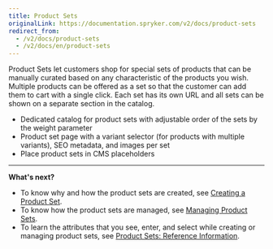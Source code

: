 ```yaml
---
title: Product Sets
originalLink: https://documentation.spryker.com/v2/docs/product-sets
redirect_from:
  - /v2/docs/product-sets
  - /v2/docs/en/product-sets
---
```


Product Sets let customers shop for special sets of products that can be manually curated based on any characteristic of the products you wish.
Multiple products can be offered as a set so that the customer can add them to cart with a single click. Each set has its own URL and all sets can be shown on a separate section in the catalog.

* Dedicated catalog for product sets with adjustable order of the sets by the weight parameter
* Product set page with a variant selector (for products with multiple variants), SEO metadata, and images per set
* Place product sets in CMS placeholders

***
**What's next?**

* To know why and how the product sets are created, see [Creating a Product Set](/docs/scos/user/user-guides/201903.0/back-office-user-guide/products/product-sets/creating-a-product-set.html).
* To know how the product sets are managed, see [Managing Product Sets](/docs/scos/user/user-guides/201903.0/back-office-user-guide/products/product-sets/managing-product-sets.html).
* To learn the attributes that you see, enter, and select while creating or managing product sets, see [Product Sets: Reference Information](/docs/scos/user/user-guides/201903.0/back-office-user-guide/products/product-sets/references/product-sets-reference-information.html).
